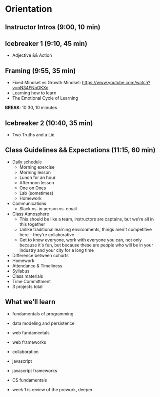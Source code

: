 # Orientation

## Instructor Intros (9:00, 10 min)

## Icebreaker 1 (9:10, 45 min)
- Adjective && Action

## Framing (9:55, 35 min)
- Fixed Mindset vs Growth Mindset: https://www.youtube.com/watch?v=pN34FNbOKXc
- Learning how to learn
- The Emotional Cycle of Learning

__BREAK__: 10:30, 10 minutes

## Icebreaker 2 (10:40, 35 min)
- Two Truths and a Lie

## Class Guidelines && Expectations (11:15, 60 min)
- Daily schedule
	- Morning exercise
	- Morning lesson
	- Lunch for an hour
	- Afternoon lesson
	- One on Ones
	- Lab (sometimes)
	- Homework
- Communications
	- Slack vs. in person vs. email
- Class Atmosphere
	- This should be like a team, instructors are captains, but we're all in this together
	- Unlike traditional learning environments, things aren't competitive here - they're collaborative
	- Get to know everyone, work with everyone you can, not only because it's fun, but because these are people who will be in your industry and your city for a long time
- Difference between cohorts
- Homework
- Attendance & Timeliness
- Syllabus
- Class materials
- Time Committment
- 3 projects total

## What we’ll learn

- fundamentals of programming
- data modeling and persistence
- web fundamentals
- web frameworks
- collaboration
- javascript
- javascript frameworks
- CS fundamentals

- week 1 is review of the prework, deeper